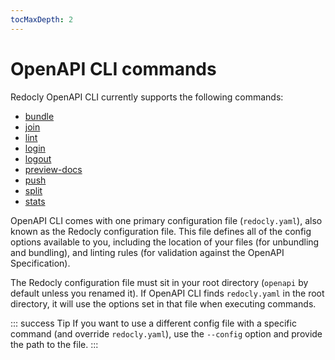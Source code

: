 ```yaml
---
tocMaxDepth: 2
---
```

# OpenAPI CLI commands

Redocly OpenAPI CLI currently supports the following commands:

* [bundle](bundle.md)
* [join](join.md)
* [lint](lint.md) 
* [login](login.md)
* [logout](logout.md)
* [preview-docs](preview-docs.md)
* [push](push.md)
* [split](split.md)
* [stats](stats.md)

OpenAPI CLI comes with one primary configuration file (`redocly.yaml`), also known as the Redocly configuration file. This file defines all of the config options available to you, including the location of your files (for unbundling and bundling), and linting rules (for validation against the OpenAPI Specification).

The Redocly configuration file must sit in your root directory (`openapi` by default unless you renamed it). If OpenAPI CLI finds `redocly.yaml` in the root directory, it will use the options set in that file when executing commands.

::: success Tip
If you want to use a different config file with a specific command (and override `redocly.yaml`), use the `--config` option and provide the path to the file.
:::